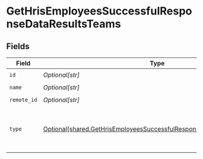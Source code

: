 # GetHrisEmployeesSuccessfulResponseDataResultsTeams


## Fields

| Field                                                                                                                                                        | Type                                                                                                                                                         | Required                                                                                                                                                     | Description                                                                                                                                                  |
| ------------------------------------------------------------------------------------------------------------------------------------------------------------ | ------------------------------------------------------------------------------------------------------------------------------------------------------------ | ------------------------------------------------------------------------------------------------------------------------------------------------------------ | ------------------------------------------------------------------------------------------------------------------------------------------------------------ |
| `id`                                                                                                                                                         | *Optional[str]*                                                                                                                                              | :heavy_check_mark:                                                                                                                                           | N/A                                                                                                                                                          |
| `name`                                                                                                                                                       | *Optional[str]*                                                                                                                                              | :heavy_check_mark:                                                                                                                                           | N/A                                                                                                                                                          |
| `remote_id`                                                                                                                                                  | *Optional[str]*                                                                                                                                              | :heavy_check_mark:                                                                                                                                           | N/A                                                                                                                                                          |
| `type`                                                                                                                                                       | [Optional[shared.GetHrisEmployeesSuccessfulResponseDataResultsTeamsType]](undefined/models/shared/gethrisemployeessuccessfulresponsedataresultsteamstype.md) | :heavy_check_mark:                                                                                                                                           | Type of the group. Can be any of `DEPARTMENT`, `TEAM`, and `COST_CENTER`                                                                                     |